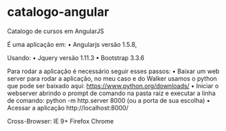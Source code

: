 # catalogo-angular
Catalogo de cursos em AngularJS

É uma aplicação em:
	• Angularjs versão 1.5.8, 

Usando:
	• Jquery versão 1.11.3
	• Bootstrap 3.3.6

Para rodar a aplicação é necessário seguir esses passos:
	• Baixar um web server para rodar a aplicação, no meu caso e do Walker usamos o python que pode ser baixado aqui: https://www.python.org/downloads/
	• Iniciar o webserver abrindo o prompt de comando na pasta raiz e executar a linha de comando: python -m http.server 8000 (ou a porta de sua escolha)
	• Acessar a aplicação http://localhost:8000/

Cross-Browser:
	IE 9+
	Firefox
	Chrome
